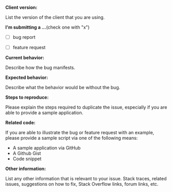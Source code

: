 **Client version:**

List the version of the client that you are using.


**I'm submitting a ...**(check one with "x")

* [ ] bug report
* [ ] feature request


**Current behavior:**

Describe how the bug manifests.


**Expected behavior:**

Describe what the behavior would be without the bug.


**Steps to reproduce:**

Please explain the steps required to duplicate the issue, especially if you are able to provide a sample application.


**Related code:**

If you are able to illustrate the bug or feature request with an example, please provide a sample script via one of the following means:

* A sample application via GitHub
* A Github Gist
* Code snippet


**Other information:**

List any other information that is relevant to your issue. Stack traces, related issues, suggestions on how to fix, Stack Overflow links, forum links, etc.
